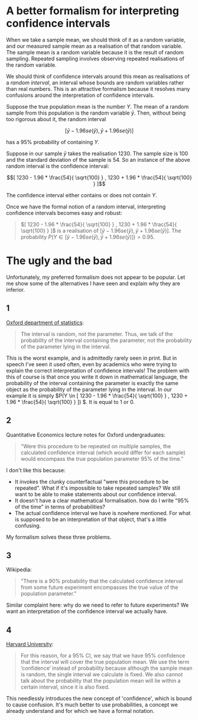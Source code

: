 A better formalism for interpreting confidence intervals
====

When we take a sample mean, we should think of it as a random variable, and our measured sample mean as a realisation of that random variable. The sample mean is a random variable because it is the result of random sampling. Repeated sampling involves observing repeated realisations of the random variable.

We should think of confidence intervals around this mean as realisations of a  _random interval_, an interval whose bounds are random variables rather than real numbers. This is an attractive formalism because it resolves many confusions around the interpretation of confidence intervals. 

Suppose the true population mean is the number $Y$. The mean of a random sample from this population is the random variable $\bar{y}$. Then, without being too rigorous about it, the random interval

$$[ \bar{y} - 1.96 se(\bar{y})    ,   \bar{y} + 1.96 se(\bar{y}) ]$$

has a 95% probability of containing $Y$. 

Suppose in our sample $\bar{y}$ takes the realisation $1230$. The sample size is $100$ and the standard deviation of the sample is $54$. So an instance of the above random interval is the confidence interval:

$$[ 1230 - 1.96 * \frac{54}{ \sqrt{100} }   ,   1230 + 1.96 * \frac{54}{ \sqrt{100} } ]$$

The confidence interval either contains or does not contain $Y$. 

Once we have the formal notion of a random interval, interpreting confidence intervals becomes easy and robust: 

>  $[ 1230 - 1.96 * \frac{54}{ \sqrt{100} }   ,   1230 + 1.96 * \frac{54}{ \sqrt{100} } ]$  is a realisation of  $[ \bar{y} - 1.96 se(\bar{y})    ,   \bar{y} + 1.96 se(\bar{y}) ]$. The probability $P( Y \in[ \bar{y} - 1.96 se(\bar{y})    ,   \bar{y} + 1.96 se(\bar{y}) ]) = 0.95$. 

# The ugly and the bad

Unfortunately, my preferred formalism does not appear to be popular. Let me show some of the alternatives I have seen and explain why they are inferior. 

## 1

[Oxford department of statistics](https://www.stats.ox.ac.uk/pub/bdr/IAUL/Course1Notes5.pdf):

> The interval is random, not the parameter. Thus, we talk of the probability of the
> interval containing the parameter, not the probability of the parameter lying in
> the interval.

This is the worst example, and is admittedly rarely seen in print. But in speech I've seen it used often, even by academics who were trying to explain the correct interpretation of confidence intervals! The problem with this of course is that once you write it down in mathematical language, the probability of the interval containing the parameter is exactly the same object as the probability of the parameter lying in the interval. In our example it is simply $P(Y \in [ 1230 - 1.96 * \frac{54}{ \sqrt{100} }   ,   1230 + 1.96 * \frac{54}{ \sqrt{100} } ]) $. It is equal to 1 or 0.

## 2

Quantitative Economics lecture notes for Oxford undergraduates:

> "Were this procedure to be repeated on multiple samples, the calculated confidence interval (which would differ for each sample) would encompass the true population parameter 95% of the time."

I don't like this because:
* It invokes the clunky counterfactual "were this procedure to be repeated". What if it's impossible to take repeated samples? We still want to be able to make statements about our confidence interval.
* It doesn't have a clear mathematical formalisation. how do I write "95% of the time" in terms of probabilities?
* The actual confidence interval we have is nowhere mentioned. For what is supposed to be an interpretation of that object, that's a little confusing. 

My formalism solves these three problems. 

## 3

Wikipedia:

> "There is a 90% probability that the calculated confidence interval from some future experiment encompasses the true value of the population parameter."

Similar complaint here: why do we need to refer to future experiments? We want an interpretation of the confidence interval we actually have. 

## 4

[Harvard University](http://bcb.dfci.harvard.edu/~keegan/stat324/STAT324_0303_CI_1.pdf):

> For this reason, for a 95% CI, we say that we have 95% confidence that the interval will cover the true population  mean. We use the term ‘confidence’ instead of probability because although the sample mean is random, the single interval we calculate is fixed. We also cannot talk about the probability that the population mean will lie within a certain interval, since it is also fixed.

This needlessly introduces the new concept of 'confidence', which is bound to cause confusion. It's much better to use probabilities, a concept we already understand and for which we have a formal notation.